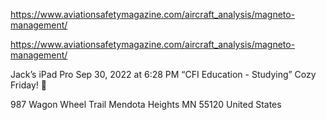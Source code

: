 https://www.aviationsafetymagazine.com/aircraft_analysis/magneto-management/

https://www.aviationsafetymagazine.com/aircraft_analysis/magneto-management/


Jack’s iPad Pro
Sep 30, 2022 at 6:28 PM
“CFI Education  - Studying”
Cozy Friday! 🤗

987 Wagon Wheel Trail
Mendota Heights MN 55120
United States